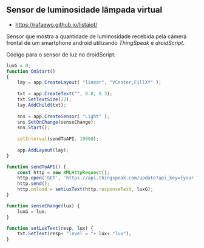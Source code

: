 ## Sensor de luminosidade lâmpada virtual
- https://rafaewo.github.io/listaiot/

Sensor que mostra a quantidade de luminosidade recebida pela câmera frontal de um smartphone android utilizando *ThingSpeak* e *droidScript*.

Código para o sensor de luz no droidScript: 
```javascript
luxG = 0;
function OnStart()
{
    lay = app.CreateLayout( "linear", "VCenter,FillXY" );
    
    txt = app.CreateText("", 0.8, 0.3);
    txt.SetTextSize(22);
    lay.AddChild(txt);
    
    sns = app.CreateSensor( "Light" );
    sns.SetOnChange(senseChange);
    sns.Start();
    
    setInterval(sendToAPI, 10000);
    
    app.AddLayout(lay);
}

function sendToAPI() {
    const http = new XMLHttpRequest();
    http.open('GET', 'https://api.thingspeak.com/update?api_key={your ThingSpeak Write API Key here}'+luxG);
    http.send();
    http.onload = setLuxText(http.responseText, luxG);
}

function senseChange(lux) {
    luxG = lux;
}

function setLuxText(resp, lux) {
    txt.SetText(resp+ "level = "+ lux+ "lux");
}
```
